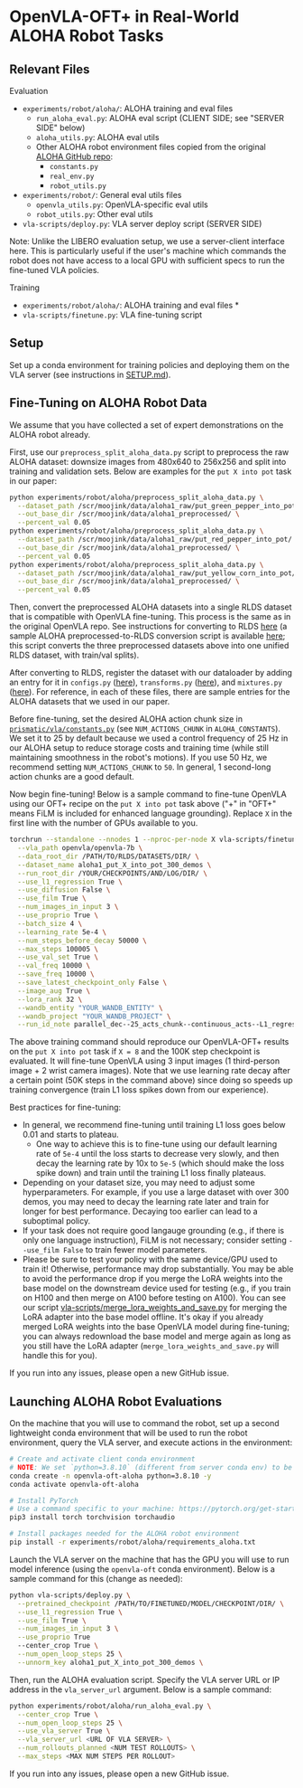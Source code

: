 # OpenVLA-OFT+ in Real-World ALOHA Robot Tasks

## Relevant Files

Evaluation
* `experiments/robot/aloha/`: ALOHA training and eval files
  * `run_aloha_eval.py`: ALOHA eval script (CLIENT SIDE; see "SERVER SIDE" below)
  * `aloha_utils.py`: ALOHA eval utils
  * Other ALOHA robot environment files copied from the original [ALOHA GitHub repo](https://github.com/tonyzhaozh/aloha):
    * `constants.py`
    * `real_env.py`
    * `robot_utils.py`
* `experiments/robot/`: General eval utils files
  * `openvla_utils.py`: OpenVLA-specific eval utils
  * `robot_utils.py`: Other eval utils
* `vla-scripts/deploy.py`: VLA server deploy script (SERVER SIDE)

Note: Unlike the LIBERO evaluation setup, we use a server-client interface here. This is particularly useful if the user's machine which commands the robot does not have access to a local GPU with sufficient specs to run the fine-tuned VLA policies.

Training
* `experiments/robot/aloha/`: ALOHA training and eval files
  * 
* `vla-scripts/finetune.py`: VLA fine-tuning script

## Setup

Set up a conda environment for training policies and deploying them on the VLA server (see instructions in [SETUP.md](SETUP.md)).

## Fine-Tuning on ALOHA Robot Data

We assume that you have collected a set of expert demonstrations on the ALOHA robot already.

First, use our `preprocess_split_aloha_data.py` script to preprocess the raw ALOHA dataset: downsize images from 480x640 to 256x256 and split into training and validation sets. Below are examples for the `put X into pot` task in our paper:

```bash
python experiments/robot/aloha/preprocess_split_aloha_data.py \
  --dataset_path /scr/moojink/data/aloha1_raw/put_green_pepper_into_pot/ \
  --out_base_dir /scr/moojink/data/aloha1_preprocessed/ \
  --percent_val 0.05
python experiments/robot/aloha/preprocess_split_aloha_data.py \
  --dataset_path /scr/moojink/data/aloha1_raw/put_red_pepper_into_pot/ \
  --out_base_dir /scr/moojink/data/aloha1_preprocessed/ \
  --percent_val 0.05
python experiments/robot/aloha/preprocess_split_aloha_data.py \
  --dataset_path /scr/moojink/data/aloha1_raw/put_yellow_corn_into_pot/ \
  --out_base_dir /scr/moojink/data/aloha1_preprocessed/ \
  --percent_val 0.05
```

Then, convert the preprocessed ALOHA datasets into a single RLDS dataset that is compatible with OpenVLA fine-tuning. This process is the same as in the original OpenVLA repo. See instructions for converting to RLDS [here](https://github.com/moojink/rlds_dataset_builder) (a sample ALOHA preprocessed-to-RLDS conversion script is available [here](https://github.com/moojink/rlds_dataset_builder/blob/main/aloha1_put_X_into_pot_300_demos/aloha1_put_X_into_pot_300_demos_dataset_builder.py); this script converts the three preprocessed datasets above into one unified RLDS dataset, with train/val splits).

After converting to RLDS, register the dataset with our dataloader by adding an entry for it in `configs.py` ([here](prismatic/vla/datasets/rlds/oxe/configs.py#L680)), `transforms.py` ([here](prismatic/vla/datasets/rlds/oxe/transforms.py#L928)), and `mixtures.py` ([here](prismatic/vla/datasets/rlds/oxe/mixtures.py#L216)). For reference, in each of these files, there are sample entries for the ALOHA datasets that we used in our paper.

Before fine-tuning, set the desired ALOHA action chunk size in [`prismatic/vla/constants.py`](prismatic/vla/constants.py) (see `NUM_ACTIONS_CHUNK` in `ALOHA_CONSTANTS`). We set it to 25 by default because we used a control frequency of 25 Hz in our ALOHA setup to reduce storage costs and training time (while still maintaining smoothness in the robot's motions). If you use 50 Hz, we recommend setting `NUM_ACTIONS_CHUNK` to `50`. In general, 1 second-long action chunks are a good default.

Now begin fine-tuning! Below is a sample command to fine-tune OpenVLA using our OFT+ recipe on the `put X into pot` task above ("+" in "OFT+" means FiLM is included for enhanced language grounding). Replace `X` in the first line with the number of GPUs available to you.

```bash
torchrun --standalone --nnodes 1 --nproc-per-node X vla-scripts/finetune.py \
  --vla_path openvla/openvla-7b \
  --data_root_dir /PATH/TO/RLDS/DATASETS/DIR/ \
  --dataset_name aloha1_put_X_into_pot_300_demos \
  --run_root_dir /YOUR/CHECKPOINTS/AND/LOG/DIR/ \
  --use_l1_regression True \
  --use_diffusion False \
  --use_film True \
  --num_images_in_input 3 \
  --use_proprio True \
  --batch_size 4 \
  --learning_rate 5e-4 \
  --num_steps_before_decay 50000 \
  --max_steps 100005 \
  --use_val_set True \
  --val_freq 10000 \
  --save_freq 10000 \
  --save_latest_checkpoint_only False \
  --image_aug True \
  --lora_rank 32 \
  --wandb_entity "YOUR_WANDB_ENTITY" \
  --wandb_project "YOUR_WANDB_PROJECT" \
  --run_id_note parallel_dec--25_acts_chunk--continuous_acts--L1_regression--3rd_person_img--left_right_wrist_imgs--proprio_state--film
```

The above training command should reproduce our OpenVLA-OFT+ results on the `put X into pot` task if `X = 8` and the 100K step checkpoint is evaluated. It will fine-tune OpenVLA using 3 input images (1 third-person image + 2 wrist camera images). Note that we use learning rate decay after a certain point (50K steps in the command above) since doing so speeds up training convergence (train L1 loss spikes down from our experience).

Best practices for fine-tuning:
* In general, we recommend fine-tuning until training L1 loss goes below 0.01 and starts to plateau.
  * One way to achieve this is to fine-tune using our default learning rate of `5e-4` until the loss starts to decrease very slowly, and then decay the learning rate by 10x to `5e-5` (which should make the loss spike down) and train until the training L1 loss finally plateaus.
* Depending on your dataset size, you may need to adjust some hyperparameters. For example, if you use a large dataset with over 300 demos, you may need to decay the learning rate later and train for longer for best performance. Decaying too earlier can lead to a suboptimal policy.
* If your task does not require good langauge grounding (e.g., if there is only one language instruction), FiLM is not necessary; consider setting `--use_film False` to train fewer model parameters.
* Please be sure to test your policy with the same device/GPU used to train it! Otherwise, performance may drop substantially. You may be able to avoid the performance drop if you merge the LoRA weights into the base model on the downstream device used for testing (e.g., if you train on H100 and then merge on A100 before testing on A100). You can see our script [vla-scripts/merge_lora_weights_and_save.py](vla-scripts/merge_lora_weights_and_save.py) for merging the LoRA adapter into the base model offline. It's okay if you already merged LoRA weights into the base OpenVLA model during fine-tuning; you can always redownload the base model and merge again as long as you still have the LoRA adapter (`merge_lora_weights_and_save.py` will handle this for you).

If you run into any issues, please open a new GitHub issue.

## Launching ALOHA Robot Evaluations

On the machine that you will use to command the robot, set up a second lightweight conda environment that will be used to run the robot environment, query the VLA server, and execute actions in the environment:

```bash
# Create and activate client conda environment
# NOTE: We set `python=3.8.10` (different from server conda env) to be compatible with ROS Noetic!
conda create -n openvla-oft-aloha python=3.8.10 -y
conda activate openvla-oft-aloha

# Install PyTorch
# Use a command specific to your machine: https://pytorch.org/get-started/locally/
pip3 install torch torchvision torchaudio

# Install packages needed for the ALOHA robot environment
pip install -r experiments/robot/aloha/requirements_aloha.txt
```

Launch the VLA server on the machine that has the GPU you will use to run model inference (using the `openvla-oft` conda environment). Below is a sample command for this (change as needed):

```bash
python vla-scripts/deploy.py \
  --pretrained_checkpoint /PATH/TO/FINETUNED/MODEL/CHECKPOINT/DIR/ \
  --use_l1_regression True \
  --use_film True \
  --num_images_in_input 3 \
  --use_proprio True
  --center_crop True \
  --num_open_loop_steps 25 \
  --unnorm_key aloha1_put_X_into_pot_300_demos \
```

Then, run the ALOHA evaluation script. Specify the VLA server URL or IP address in the `vla_server_url` argument. Below is a sample command:

```bash
python experiments/robot/aloha/run_aloha_eval.py \
  --center_crop True \
  --num_open_loop_steps 25 \
  --use_vla_server True \
  --vla_server_url <URL OF VLA SERVER> \
  --num_rollouts_planned <NUM TEST ROLLOUTS> \
  --max_steps <MAX NUM STEPS PER ROLLOUT>
```

If you run into any issues, please open a new GitHub issue.
